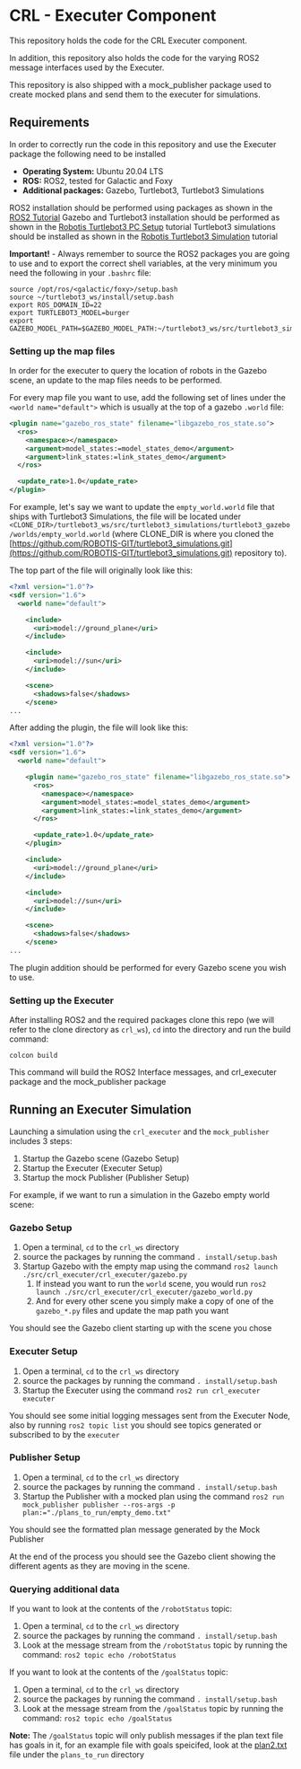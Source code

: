 # CRL - Executer Component

This repository holds the code for the CRL Executer component.

In addition, this repository also holds the code for the varying ROS2 message interfaces used by the Executer.

This repository is also shipped with a mock_publisher package used to create mocked plans and send them to the executer for simulations.

## Requirements

In order to correctly run the code in this repository and use the Executer package the following need to be installed

- **Operating System:** Ubuntu 20.04 LTS
- **ROS:** ROS2, tested for Galactic and Foxy
- **Additional packages:** Gazebo, Turtlebot3, Turtlebot3 Simulations

ROS2 installation should be performed using packages as shown in the [ROS2 Tutorial](https://docs.ros.org/en/foxy/Installation/Ubuntu-Install-Debians.html#ubuntu-debian)
Gazebo and Turtlebot3 installation should be performed as shown in the [Robotis Turtlebot3 PC Setup](https://emanual.robotis.com/docs/en/platform/turtlebot3/quick-start/#pc-setup) tutorial
Turtlebot3 simulations should be installed as shown in the [Robotis Turtlebot3 Simulation](https://emanual.robotis.com/docs/en/platform/turtlebot3/simulation/) tutorial

**Important!** - Always remember to source the ROS2 packages you are going to use and to export the correct shell variables, at the very minimum you need the following in your `.bashrc` file:

```shell
source /opt/ros/<galactic/foxy>/setup.bash
source ~/turtlebot3_ws/install/setup.bash
export ROS_DOMAIN_ID=22
export TURTLEBOT3_MODEL=burger
export GAZEBO_MODEL_PATH=$GAZEBO_MODEL_PATH:~/turtlebot3_ws/src/turtlebot3_simulations/turtlebot3_gazebo/models
```

### Setting up the map files

In order for the executer to query the location of robots in the Gazebo scene, an update to the map files needs to be performed.

For every map file you want to use, add the following set of lines under the `<world name="default">` which is usually at the top of a gazebo `.world` file:

```xml
<plugin name="gazebo_ros_state" filename="libgazebo_ros_state.so">
  <ros>
    <namespace></namespace>
    <argument>model_states:=model_states_demo</argument>
    <argument>link_states:=link_states_demo</argument>
  </ros>

  <update_rate>1.0</update_rate>
</plugin>
```

For example, let's say we want to update the `empty_world.world` file that ships with Turtlebot3 Simulations, the file will be located under `<CLONE_DIR>/turtlebot3_ws/src/turtlebot3_simulations/turtlebot3_gazebo/worlds/empty_world.world` (where CLONE_DIR is where you cloned the [https://github.com/ROBOTIS-GIT/turtlebot3_simulations.git](https://github.com/ROBOTIS-GIT/turtlebot3_simulations.git) repository to).

The top part of the file will originally look like this:

```xml
<?xml version="1.0"?>
<sdf version="1.6">
  <world name="default">

    <include>
      <uri>model://ground_plane</uri>
    </include>

    <include>
      <uri>model://sun</uri>
    </include>

    <scene>
      <shadows>false</shadows>
    </scene>
...
```

After adding the plugin, the file will look like this:

```xml
<?xml version="1.0"?>
<sdf version="1.6">
  <world name="default">

    <plugin name="gazebo_ros_state" filename="libgazebo_ros_state.so">
      <ros>
        <namespace></namespace>
        <argument>model_states:=model_states_demo</argument>
        <argument>link_states:=link_states_demo</argument>
      </ros>

      <update_rate>1.0</update_rate>
    </plugin>

    <include>
      <uri>model://ground_plane</uri>
    </include>

    <include>
      <uri>model://sun</uri>
    </include>

    <scene>
      <shadows>false</shadows>
    </scene>
...
```

The plugin addition should be performed for every Gazebo scene you wish to use.

### Setting up the Executer

After installing ROS2 and the required packages clone this repo (we will refer to the clone directory as `crl_ws`), `cd` into the directory and run the build command:

```shell
colcon build
```

This command will build the ROS2 Interface messages, and crl_executer package and the mock_publisher package

## Running an Executer Simulation

Launching a simulation using the `crl_executer` and the `mock_publisher` includes 3 steps:

1. Startup the Gazebo scene (Gazebo Setup)
2. Startup the Executer (Executer Setup)
3. Startup the mock Publisher (Publisher Setup)

For example, if we want to run a simulation in the Gazebo empty world scene:

### Gazebo Setup

1. Open a terminal, `cd` to the `crl_ws` directory
2. source the packages by running the command `. install/setup.bash`
3. Startup Gazebo with the empty map using the command `ros2 launch ./src/crl_executer/crl_executer/gazebo.py`
   1. If instead you want to run the `world` scene, you would run `ros2 launch ./src/crl_executer/crl_executer/gazebo_world.py`
   2. And for every other scene you simply make a copy of one of the `gazebo_*.py` files and update the map path you want

You should see the Gazebo client starting up with the scene you chose

### Executer Setup

1. Open a terminal, `cd` to the `crl_ws` directory
2. source the packages by running the command `. install/setup.bash`
3. Startup the Executer using the command `ros2 run crl_executer executer`

You should see some initial logging messages sent from the Executer Node, also by running `ros2 topic list` you should see topics generated or subscribed to by the `executer`
   
### Publisher Setup

1. Open a terminal, `cd` to the `crl_ws` directory
2. source the packages by running the command `. install/setup.bash`
3. Startup the Publisher with a mocked plan using the command `ros2 run mock_publisher publisher --ros-args -p plan:="./plans_to_run/empty_demo.txt"`

You should see the formatted plan message generated by the Mock Publisher

At the end of the process you should see the Gazebo client showing the different agents as they are moving in the scene.

### Querying additional data

If you want to look at the contents of the `/robotStatus` topic:

1. Open a terminal, `cd` to the `crl_ws` directory
2. source the packages by running the command `. install/setup.bash`
3. Look at the message stream from the `/robotStatus` topic by running the command: `ros2 topic echo /robotStatus`

If you want to look at the contents of the `/goalStatus` topic:

1. Open a terminal, `cd` to the `crl_ws` directory
2. source the packages by running the command `. install/setup.bash`
3. Look at the message stream from the `/goalStatus` topic by running the command: `ros2 topic echo /goalStatus`

**Note:** The `/goalStatus` topic will only publish messages if the plan text file has goals in it, for an example file with goals speicifed, look at the [plan2.txt](./plans_to_run/plan2.txt) file under the `plans_to_run` directory
